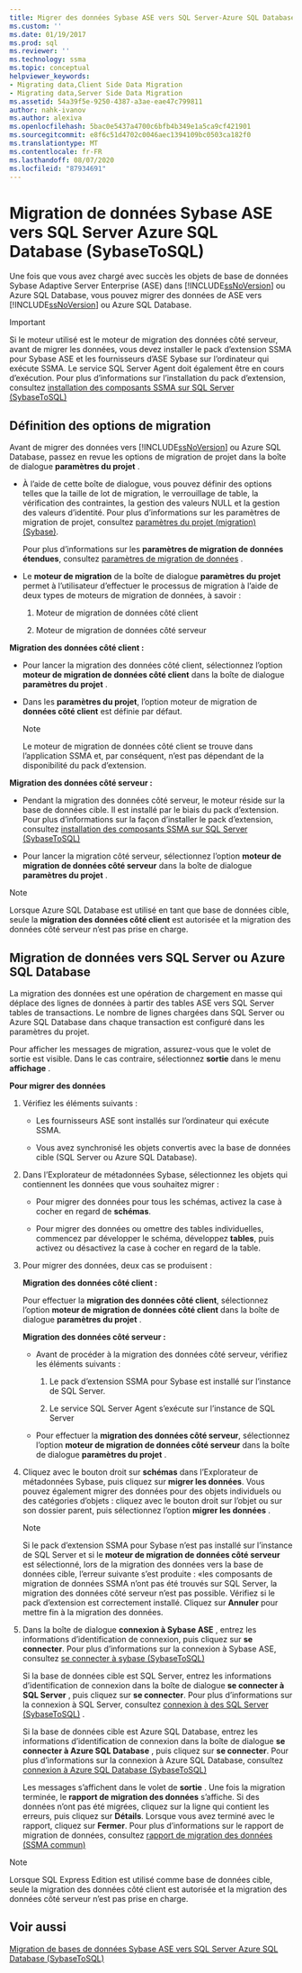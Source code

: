 ```yaml
---
title: Migrer des données Sybase ASE vers SQL Server-Azure SQL Database | Microsoft Docs
ms.custom: ''
ms.date: 01/19/2017
ms.prod: sql
ms.reviewer: ''
ms.technology: ssma
ms.topic: conceptual
helpviewer_keywords:
- Migrating data,Client Side Data Migration
- Migrating data,Server Side Data Migration
ms.assetid: 54a39f5e-9250-4387-a3ae-eae47c799811
author: nahk-ivanov
ms.author: alexiva
ms.openlocfilehash: 5bac0e5437a4700c6bfb4b349e1a5ca9cf421901
ms.sourcegitcommit: e8f6c51d4702c0046aec1394109bc0503ca182f0
ms.translationtype: MT
ms.contentlocale: fr-FR
ms.lasthandoff: 08/07/2020
ms.locfileid: "87934691"
---
```

# <a name="migrating-sybase-ase-data-into-sql-server---azure-sql-database--sybasetosql"></a>Migration de données Sybase ASE vers SQL Server Azure SQL Database (SybaseToSQL)
Une fois que vous avez chargé avec succès les objets de base de données Sybase Adaptive Server Enterprise (ASE) dans [!INCLUDE[ssNoVersion](../../includes/ssnoversion-md.md)] ou Azure SQL Database, vous pouvez migrer des données de ASE vers [!INCLUDE[ssNoVersion](../../includes/ssnoversion-md.md)] ou Azure SQL Database.  
  
> [!IMPORTANT]  
> Si le moteur utilisé est le moteur de migration des données côté serveur, avant de migrer les données, vous devez installer le pack d’extension SSMA pour Sybase ASE et les fournisseurs d’ASE Sybase sur l’ordinateur qui exécute SSMA. Le service SQL Server Agent doit également être en cours d’exécution. Pour plus d’informations sur l’installation du pack d’extension, consultez [installation des composants SSMA sur SQL Server (SybaseToSQL)](https://msdn.microsoft.com/5ad9e12c-2cdb-4dd2-8703-05a23242d19d)  
  
## <a name="setting-migration-options"></a>Définition des options de migration  
Avant de migrer des données vers [!INCLUDE[ssNoVersion](../../includes/ssnoversion-md.md)] ou Azure SQL Database, passez en revue les options de migration de projet dans la boîte de dialogue **paramètres du projet** .  
  
-   À l’aide de cette boîte de dialogue, vous pouvez définir des options telles que la taille de lot de migration, le verrouillage de table, la vérification des contraintes, la gestion des valeurs NULL et la gestion des valeurs d’identité. Pour plus d’informations sur les paramètres de migration de projet, consultez [paramètres du projet (migration) (Sybase)](https://msdn.microsoft.com/82f8857f-7ab1-4738-ab6e-b1e95ea94924).  
  
    Pour plus d’informations sur les **paramètres de migration de données étendues**, consultez [paramètres de migration de données](data-migration-settings-sybasetosql.md) .  
  
-   Le **moteur de migration** de la boîte de dialogue **paramètres du projet** permet à l’utilisateur d’effectuer le processus de migration à l’aide de deux types de moteurs de migration de données, à savoir :  
  
    1.  Moteur de migration de données côté client  
  
    2.  Moteur de migration de données côté serveur  
  
**Migration des données côté client :**  
  
-   Pour lancer la migration des données côté client, sélectionnez l’option **moteur de migration de données côté client** dans la boîte de dialogue **paramètres du projet** .  
  
-   Dans les **paramètres du projet**, l’option moteur de migration de **données côté client** est définie par défaut.  
  
    > [!NOTE]  
    > Le moteur de migration de données côté client se trouve dans l’application SSMA et, par conséquent, n’est pas dépendant de la disponibilité du pack d’extension.  
  
**Migration des données côté serveur :**  
  
-   Pendant la migration des données côté serveur, le moteur réside sur la base de données cible. Il est installé par le biais du pack d’extension. Pour plus d’informations sur la façon d’installer le pack d’extension, consultez [installation des composants SSMA sur SQL Server (SybaseToSQL)](https://msdn.microsoft.com/5ad9e12c-2cdb-4dd2-8703-05a23242d19d)  
  
-   Pour lancer la migration côté serveur, sélectionnez l’option **moteur de migration de données côté serveur** dans la boîte de dialogue **paramètres du projet** .  
  
> [!NOTE]  
> Lorsque Azure SQL Database est utilisé en tant que base de données cible, seule la **migration des données côté client** est autorisée et la migration des données côté serveur n’est pas prise en charge.  
  
## <a name="migrating-data-to-sql-server-or-azure-sql-database"></a>Migration de données vers SQL Server ou Azure SQL Database  
La migration des données est une opération de chargement en masse qui déplace des lignes de données à partir des tables ASE vers SQL Server tables de transactions. Le nombre de lignes chargées dans SQL Server ou Azure SQL Database dans chaque transaction est configuré dans les paramètres du projet.  
  
Pour afficher les messages de migration, assurez-vous que le volet de sortie est visible. Dans le cas contraire, sélectionnez **sortie** dans le menu **affichage** .  
  
**Pour migrer des données**  
  
1.  Vérifiez les éléments suivants :  
  
    -   Les fournisseurs ASE sont installés sur l’ordinateur qui exécute SSMA.  
  
    -   Vous avez synchronisé les objets convertis avec la base de données cible (SQL Server ou Azure SQL Database).  
  
2.  Dans l’Explorateur de métadonnées Sybase, sélectionnez les objets qui contiennent les données que vous souhaitez migrer :  
  
    -   Pour migrer des données pour tous les schémas, activez la case à cocher en regard de **schémas**.  
  
    -   Pour migrer des données ou omettre des tables individuelles, commencez par développer le schéma, développez **tables**, puis activez ou désactivez la case à cocher en regard de la table.  
  
3.  Pour migrer des données, deux cas se produisent :  
  
    **Migration des données côté client :**  
  
    Pour effectuer la **migration des données côté client**, sélectionnez l’option **moteur de migration de données côté client** dans la boîte de dialogue **paramètres du projet** .  
  
    **Migration des données côté serveur :**  
  
    -   Avant de procéder à la migration des données côté serveur, vérifiez les éléments suivants :  
  
        1.  Le pack d’extension SSMA pour Sybase est installé sur l’instance de SQL Server.  
  
        2.  Le service SQL Server Agent s’exécute sur l’instance de SQL Server  
  
    -   Pour effectuer la **migration des données côté serveur**, sélectionnez l’option **moteur de migration de données côté serveur** dans la boîte de dialogue **paramètres du projet** .  
  
4.  Cliquez avec le bouton droit sur **schémas** dans l’Explorateur de métadonnées Sybase, puis cliquez sur **migrer les données**. Vous pouvez également migrer des données pour des objets individuels ou des catégories d’objets : cliquez avec le bouton droit sur l’objet ou sur son dossier parent, puis sélectionnez l’option **migrer les données** .  
  
    > [!NOTE]  
    > Si le pack d’extension SSMA pour Sybase n’est pas installé sur l’instance de SQL Server et si le **moteur de migration de données côté serveur** est sélectionné, lors de la migration des données vers la base de données cible, l’erreur suivante s’est produite : «les composants de migration de données SSMA n’ont pas été trouvés sur SQL Server, la migration des données côté serveur n’est pas possible. Vérifiez si le pack d’extension est correctement installé. Cliquez sur **Annuler** pour mettre fin à la migration des données.  
  
5.  Dans la boîte de dialogue **connexion à Sybase ASE** , entrez les informations d’identification de connexion, puis cliquez sur **se connecter**. Pour plus d’informations sur la connexion à Sybase ASE, consultez [se connecter à sybase &#40;SybaseToSQL&#41;](../../ssma/sybase/connect-to-sybase-sybasetosql.md)  
  
    Si la base de données cible est SQL Server, entrez les informations d’identification de connexion dans la boîte de dialogue **se connecter à SQL Server** , puis cliquez sur **se connecter**. Pour plus d’informations sur la connexion à SQL Server, consultez [connexion à des SQL Server (SybaseToSQL)](https://msdn.microsoft.com/dd368a1a-45b0-40e9-b4d3-5cdb48c26606) .  
  
    Si la base de données cible est Azure SQL Database, entrez les informations d’identification de connexion dans la boîte de dialogue **se connecter à Azure SQL Database** , puis cliquez sur **se connecter**. Pour plus d’informations sur la connexion à Azure SQL Database, consultez [connexion à Azure SQL Database &#40;SybaseToSQL&#41;](../../ssma/sybase/connecting-to-azure-sql-db-sybasetosql.md)  
  
    Les messages s’affichent dans le volet de **sortie** . Une fois la migration terminée, le **rapport de migration des données** s’affiche. Si des données n’ont pas été migrées, cliquez sur la ligne qui contient les erreurs, puis cliquez sur **Détails**. Lorsque vous avez terminé avec le rapport, cliquez sur **Fermer**. Pour plus d’informations sur le rapport de migration de données, consultez [rapport de migration des données (SSMA commun)](https://msdn.microsoft.com/bbfb9d88-5a98-4980-8d19-c5d78bd0d241)  
  
> [!NOTE]  
> Lorsque SQL Express Edition est utilisé comme base de données cible, seule la migration des données côté client est autorisée et la migration des données côté serveur n’est pas prise en charge.  
  
## <a name="see-also"></a>Voir aussi  
[Migration de bases de données Sybase ASE vers SQL Server Azure SQL Database &#40;SybaseToSQL&#41;](../../ssma/sybase/migrating-sybase-ase-databases-to-sql-server-azure-sql-db-sybasetosql.md)  
  
